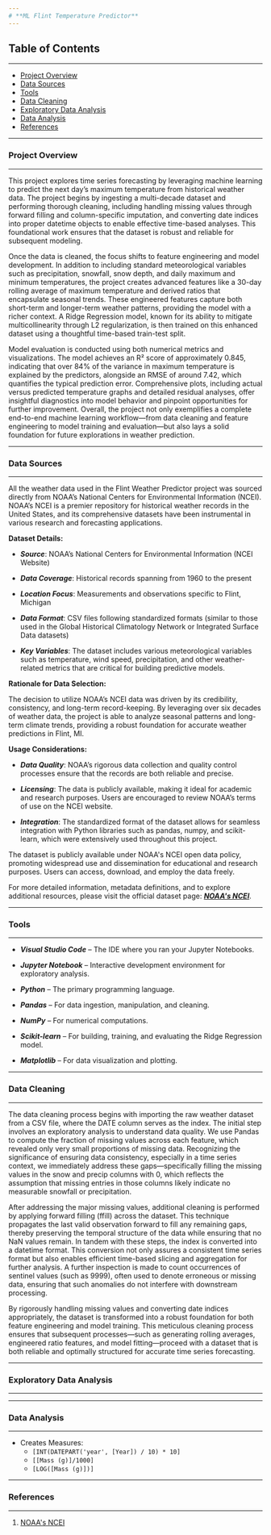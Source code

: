 ```yaml
---
# **ML Flint Temperature Predictor**
---
```

## **Table of Contents**
---

- [Project Overview](#project-overview)
- [Data Sources](#data-sources)
- [Tools](#tools)
- [Data Cleaning](#data-cleaning)
- [Exploratory Data Analysis](#exploratory-data-analysis)
- [Data Analysis](#data-analysis)
- [References](#references)

---
### Project Overview
---

This project explores time series forecasting by leveraging machine learning to predict the next day’s maximum temperature from historical weather data. The project begins by ingesting a multi-decade dataset and performing thorough cleaning, including handling missing values through forward filling and column-specific imputation, and converting date indices into proper datetime objects to enable effective time-based analyses. This foundational work ensures that the dataset is robust and reliable for subsequent modeling.

Once the data is cleaned, the focus shifts to feature engineering and model development. In addition to including standard meteorological variables such as precipitation, snowfall, snow depth, and daily maximum and minimum temperatures, the project creates advanced features like a 30-day rolling average of maximum temperature and derived ratios that encapsulate seasonal trends. These engineered features capture both short-term and longer-term weather patterns, providing the model with a richer context. A Ridge Regression model, known for its ability to mitigate multicollinearity through L2 regularization, is then trained on this enhanced dataset using a thoughtful time-based train-test split.

Model evaluation is conducted using both numerical metrics and visualizations. The model achieves an R² score of approximately 0.845, indicating that over 84% of the variance in maximum temperature is explained by the predictors, alongside an RMSE of around 7.42, which quantifies the typical prediction error. Comprehensive plots, including actual versus predicted temperature graphs and detailed residual analyses, offer insightful diagnostics into model behavior and pinpoint opportunities for further improvement. Overall, the project not only exemplifies a complete end-to-end machine learning workflow—from data cleaning and feature engineering to model training and evaluation—but also lays a solid foundation for future explorations in weather prediction.

---
### Data Sources
---

All the weather data used in the Flint Weather Predictor project was sourced directly from NOAA’s National Centers for Environmental Information (NCEI). NOAA’s NCEI is a premier repository for historical weather records in the United States, and its comprehensive datasets have been instrumental in various research and forecasting applications.

**Dataset Details:**
- ***Source***: NOAA’s National Centers for Environmental Information (NCEI Website)

- ***Data Coverage***: Historical records spanning from 1960 to the present

- ***Location Focus***: Measurements and observations specific to Flint, Michigan

- ***Data Format***: CSV files following standardized formats (similar to those used in the Global Historical Climatology Network or Integrated Surface Data datasets)

- ***Key Variables***: The dataset includes various meteorological variables such as temperature, wind speed, precipitation, and other weather-related metrics that are critical for building predictive models.

**Rationale for Data Selection:**

The decision to utilize NOAA’s NCEI data was driven by its credibility, consistency, and long-term record-keeping. By leveraging over six decades of weather data, the project is able to analyze seasonal patterns and long-term climate trends, providing a robust foundation for accurate weather predictions in Flint, MI.

**Usage Considerations:**
- ***Data Quality***: NOAA’s rigorous data collection and quality control processes ensure that the records are both reliable and precise.

- ***Licensing***: The data is publicly available, making it ideal for academic and research purposes. Users are encouraged to review NOAA’s terms of use on the NCEI website.

- ***Integration***: The standardized format of the dataset allows for seamless integration with Python libraries such as pandas, numpy, and scikit-learn, which were extensively used throughout this project.

The dataset is publicly available under NOAA's NCEI open data policy, promoting widespread use and dissemination for educational and research purposes. Users can access, download, and employ the data freely.

For more detailed information, metadata definitions, and to explore additional resources, please visit the official dataset page: [***NOAA's NCEI***](https://www.ncei.noaa.gov/?form=MG0AV3).

---
### Tools
---

- ***Visual Studio Code*** – The IDE where you ran your Jupyter Notebooks.

- ***Jupyter Notebook*** – Interactive development environment for exploratory analysis.
    
- ***Python*** – The primary programming language.

- ***Pandas*** – For data ingestion, manipulation, and cleaning.

- ***NumPy*** – For numerical computations.

- ***Scikit-learn*** – For building, training, and evaluating the Ridge Regression model.

- ***Matplotlib*** – For data visualization and plotting.

---
### Data Cleaning
---

The data cleaning process begins with importing the raw weather dataset from a CSV file, where the DATE column serves as the index. The initial step involves an exploratory analysis to understand data quality. We use Pandas to compute the fraction of missing values across each feature, which revealed only very small proportions of missing data. Recognizing the significance of ensuring data consistency, especially in a time series context, we immediately address these gaps—specifically filling the missing values in the snow and precip columns with 0, which reflects the assumption that missing entries in those columns likely indicate no measurable snowfall or precipitation.

After addressing the major missing values, additional cleaning is performed by applying forward filling (ffill) across the dataset. This technique propagates the last valid observation forward to fill any remaining gaps, thereby preserving the temporal structure of the data while ensuring that no NaN values remain. In tandem with these steps, the index is converted into a datetime format. This conversion not only assures a consistent time series format but also enables efficient time-based slicing and aggregation for further analysis. A further inspection is made to count occurrences of sentinel values (such as 9999), often used to denote erroneous or missing data, ensuring that such anomalies do not interfere with downstream processing.

By rigorously handling missing values and converting date indices appropriately, the dataset is transformed into a robust foundation for both feature engineering and model training. This meticulous cleaning process ensures that subsequent processes—such as generating rolling averages, engineered ratio features, and model fitting—proceed with a dataset that is both reliable and optimally structured for accurate time series forecasting.

---
### Exploratory Data Analysis
---



---
### Data Analysis
---

- Creates Measures:
   - ```[INT(DATEPART('year', [Year]) / 10) * 10]```
   - ```[[Mass (g)]/1000]```
   - ```[LOG([Mass (g)])]```


---
### References
---

1. [NOAA's NCEI](https://www.ncei.noaa.gov/?form=MG0AV3)

